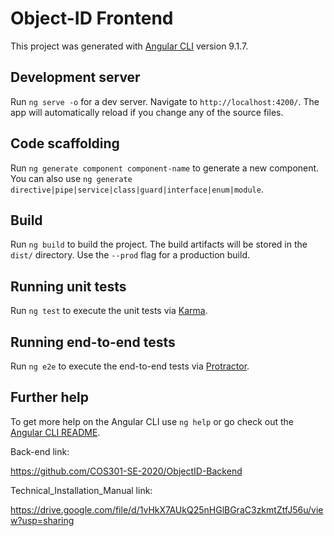 # Object-ID Frontend

This project was generated with [Angular CLI](https://github.com/angular/angular-cli) version 9.1.7.

## Development server

Run `ng serve -o` for a dev server. Navigate to `http://localhost:4200/`. The app will automatically reload if you change any of the source files.

## Code scaffolding

Run `ng generate component component-name` to generate a new component. You can also use `ng generate directive|pipe|service|class|guard|interface|enum|module`.

## Build

Run `ng build` to build the project. The build artifacts will be stored in the `dist/` directory. Use the `--prod` flag for a production build.

## Running unit tests

Run `ng test` to execute the unit tests via [Karma](https://karma-runner.github.io).

## Running end-to-end tests

Run `ng e2e` to execute the end-to-end tests via [Protractor](http://www.protractortest.org/).

## Further help

To get more help on the Angular CLI use `ng help` or go check out the [Angular CLI README](https://github.com/angular/angular-cli/blob/master/README.md).

Back-end link:

https://github.com/COS301-SE-2020/ObjectID-Backend

Technical_Installation_Manual link:

https://drive.google.com/file/d/1vHkX7AUkQ25nHGlBGraC3zkmtZtfJ56u/view?usp=sharing
